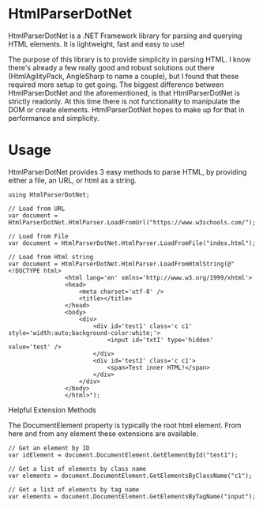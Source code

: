 # HtmlParserDotNet

HtmlParserDotNet is a .NET Framework library for parsing and querying HTML elements. It is lightweight, fast and easy to use!

The purpose of this library is to provide simplicity in parsing HTML. I know there's already a few really good and robust solutions out there (HtmlAgilityPack, AngleSharp to name a couple), but I found that these required more setup to get going. The biggest difference between HtmlParserDotNet and the aforementioned, is that HtmlParserDotNet is strictly readonly. At this time there is not functionality to manipulate the DOM or create elements. HtmlParserDotNet hopes to make up for that in performance and simplicity.

# Usage

HtmlParserDotNet provides 3 easy methods to parse HTML, by providing either a file, an URL, or html as a string.

```
using HtmlParserDotNet;
```

```
// Load from URL
var document = HtmlParserDotNet.HtmlParser.LoadFromUrl("https://www.w3schools.com/");

// Load from File
var document = HtmlParserDotNet.HtmlParser.LoadFromFile("index.html");

// Load from Html string
var document = HtmlParserDotNet.HtmlParser.LoadFromHtmlString(@"<!DOCTYPE html>
                <html lang='en' xmlns='http://www.w3.org/1999/xhtml'>
                <head>
                    <meta charset='utf-8' />
                    <title></title>
                </head>
                <body>
                    <div>
                        <div id='test1' class='c c1' style='width:auto;background-color:white;'>
                            <input id='txtI' type='hidden' value='test' />
                        </div>
                        <div id='test2' class='c c1'>
                            <span>Test inner HTML!</span>
                        </div>
                    </div>
                </body>
                </html>");
```

Helpful Extension Methods

The DocumentElement property is typically the root html element. From here and from any element these extensions are available.

```
// Get an element by ID
var idElement = document.DocumentElement.GetElementById("test1");

// Get a list of elements by class name
var elements = document.DocumentElement.GetElementsByClassName("c1");

// Get a list of elements by tag name
var elements = document.DocumentElement.GetElementsByTagName("input");

```
